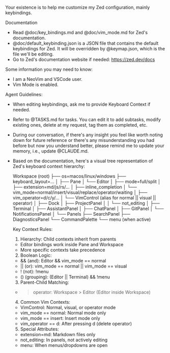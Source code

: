 Your existence is to help me customize my Zed configuration, mainly keybindings.

Documentation
- Read @doc/key_bindings.md and @doc/vim_mode.md for Zed's documentation.
- @doc/default_keybinding.json is a JSON file that contains the default keybindings for Zed. It will be overridden by @keymap.json, which is the file we'll be editing.
- Go to Zed's documentation website if needed: https://zed.dev/docs

Some information you may need to know:
- I am a NeoVim and VSCode user.
- Vim Mode is enabled.

Agent Guidelines:
- When editing keybindings, ask me to provide Keyboard Context if needed.
- Refer to @TASKS.md for tasks. You can edit it to add subtasks, modify existing ones, delete at my request, tag them as completed, etc.
- During our conversation, if there's any insight you feel like worth noting down for future reference or there's any misunderstanding you had before but now you understand better, please remind me to update your memory, i.e., update @CLAUDE.md.


- Based on the documentation, here's a visual tree representation of Zed's keyboard context hierarchy:

  Workspace (root)
  ├── os=macos/linux/windows
  ├── keyboard_layout=...
  │
  ├── Pane
  │   └── Editor
  │       ├── mode=full/split
  │       ├── extension=md/js/rs/...
  │       ├── inline_completion
  │       └── vim_mode=normal/insert/visual/replace/operator/waiting
  │           ├── vim_operator=d/c/y/...
  │           └── VimControl (alias for normal || visual || operator)
  │
  ├── Dock
  │   ├── ProjectPanel
  │   │   └── not_editing
  │   ├── Terminal
  │   ├── AssistantPanel
  │   ├── ChatPanel
  │   ├── GitPanel
  │   └── NotificationsPanel
  │
  └── Panels
      ├── SearchPanel
      ├── DiagnosticsPanel
      └── CommandPalette
          └── menu (when active)

  Key Context Rules:

  1. Hierarchy: Child contexts inherit from parents
    - Editor bindings work inside Pane and Workspace
    - More specific contexts take precedence
  2. Boolean Logic:
    - && (and): Editor && vim_mode == normal
    - || (or): vim_mode == normal || vim_mode == visual
    - ! (not): !menu
    - () (grouping): (Editor || Terminal) && !menu
  3. Parent-Child Matching:
    - > operator: Workspace > Editor (Editor inside Workspace)
  4. Common Vim Contexts:
    - VimControl: Normal, visual, or operator mode
    - vim_mode == normal: Normal mode only
    - vim_mode == insert: Insert mode only
    - vim_operator == d: After pressing d (delete operator)
  5. Special Attributes:
    - extension=md: Markdown files only
    - not_editing: In panels, not actively editing
    - menu: When menus/dropdowns are open
